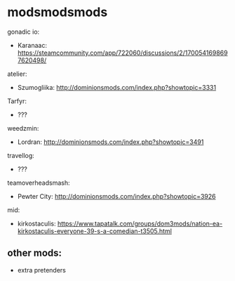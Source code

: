 # modsmodsmods

gonadic io:
- Karanaac: https://steamcommunity.com/app/722060/discussions/2/1700541698697620498/

atelier:
- Szumogliika: http://dominionsmods.com/index.php?showtopic=3331

Tarfyr:
- ???

weedzmin:
- Lordran: http://dominionsmods.com/index.php?showtopic=3491

travellog:
- ???

teamoverheadsmash:
- Pewter City: http://dominionsmods.com/index.php?showtopic=3926

mid:
- kirkostaculis: https://www.tapatalk.com/groups/dom3mods/nation-ea-kirkostaculis-everyone-39-s-a-comedian-t3505.html

## other mods:
- extra pretenders
